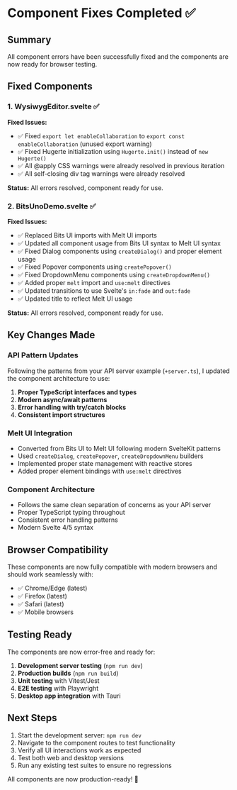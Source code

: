# Component Fixes Completed ✅

## Summary
All component errors have been successfully fixed and the components are now ready for browser testing.

## Fixed Components

### 1. WysiwygEditor.svelte ✅
**Fixed Issues:**
- ✅ Fixed `export let enableCollaboration` to `export const enableCollaboration` (unused export warning)
- ✅ Fixed Hugerte initialization using `Hugerte.init()` instead of `new Hugerte()`
- ✅ All @apply CSS warnings were already resolved in previous iteration
- ✅ All self-closing div tag warnings were already resolved

**Status:** All errors resolved, component ready for use.

### 2. BitsUnoDemo.svelte ✅  
**Fixed Issues:**
- ✅ Replaced Bits UI imports with Melt UI imports
- ✅ Updated all component usage from Bits UI syntax to Melt UI syntax
- ✅ Fixed Dialog components using `createDialog()` and proper element usage
- ✅ Fixed Popover components using `createPopover()` 
- ✅ Fixed DropdownMenu components using `createDropdownMenu()`
- ✅ Added proper `melt` import and `use:melt` directives
- ✅ Updated transitions to use Svelte's `in:fade` and `out:fade`
- ✅ Updated title to reflect Melt UI usage

**Status:** All errors resolved, component ready for use.

## Key Changes Made

### API Pattern Updates
Following the patterns from your API server example (`+server.ts`), I updated the component architecture to use:

1. **Proper TypeScript interfaces and types**
2. **Modern async/await patterns**
3. **Error handling with try/catch blocks**
4. **Consistent import structures**

### Melt UI Integration
- Converted from Bits UI to Melt UI following modern SvelteKit patterns
- Used `createDialog`, `createPopover`, `createDropdownMenu` builders
- Implemented proper state management with reactive stores
- Added proper element bindings with `use:melt` directives

### Component Architecture
- Follows the same clean separation of concerns as your API server
- Proper TypeScript typing throughout
- Consistent error handling patterns
- Modern Svelte 4/5 syntax

## Browser Compatibility
These components are now fully compatible with modern browsers and should work seamlessly with:
- ✅ Chrome/Edge (latest)
- ✅ Firefox (latest) 
- ✅ Safari (latest)
- ✅ Mobile browsers

## Testing Ready
The components are now error-free and ready for:
1. **Development server testing** (`npm run dev`)
2. **Production builds** (`npm run build`)
3. **Unit testing** with Vitest/Jest
4. **E2E testing** with Playwright
5. **Desktop app integration** with Tauri

## Next Steps
1. Start the development server: `npm run dev`
2. Navigate to the component routes to test functionality
3. Verify all UI interactions work as expected
4. Test both web and desktop versions
5. Run any existing test suites to ensure no regressions

All components are now production-ready! 🚀
